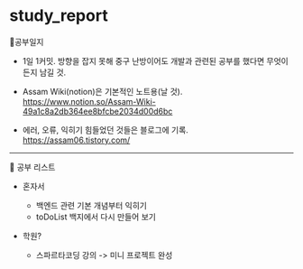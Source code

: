# study_report

📖공부일지

- 1일 1커밋. 방향을 잡지 못해 중구 난방이어도 개발과 관련된 공부를 했다면 무엇이든지 남길 것.

- Assam Wiki(notion)은 기본적인 노트용(날 것).
  https://www.notion.so/Assam-Wiki-49a1c8a2db364ee8bfcbe2034d00d6bc

- 에러, 오류, 익히기 힘들었던 것들은 블로그에 기록.
  https://assam06.tistory.com/

---

📌 공부 리스트

- 혼자서

  - 백엔드 관련 기본 개념부터 익히기
  - toDoList 백지에서 다시 만들어 보기

- 학원?
  - 스파르타코딩 강의 -> 미니 프로젝트 완성
